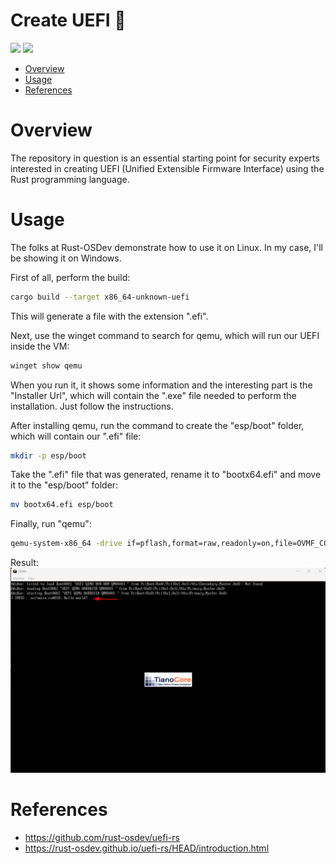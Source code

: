 # Create UEFI 🦀

<p align="left">
	<a href="https://www.rust-lang.org/"><img src="https://img.shields.io/badge/made%20with-Rust-red"></a>
	<a href="#"><img src="https://img.shields.io/badge/platform-windows-blueviolet"></a>
</p>

- [Overview](#overview)
- [Usage](#usage)
- [References](#references)

# Overview
The repository in question is an essential starting point for security experts interested in creating UEFI (Unified Extensible Firmware Interface) using the Rust programming language.

# Usage

The folks at Rust-OSDev demonstrate how to use it on Linux. In my case, I'll be showing it on Windows.

First of all, perform the build:
```sh
cargo build --target x86_64-unknown-uefi
```
This will generate a file with the extension ".efi".

Next, use the winget command to search for qemu, which will run our UEFI inside the VM:
```sh
winget show qemu
```

When you run it, it shows some information and the interesting part is the "Installer Url", which will contain the ".exe" file needed to perform the installation. Just follow the instructions.

After installing qemu, run the command to create the "esp/boot" folder, which will contain our ".efi" file:
```sh
mkdir -p esp/boot
```
Take the ".efi" file that was generated, rename it to "bootx64.efi" and move it to the "esp/boot" folder:
```sh
mv bootx64.efi esp/boot
```

Finally, run "qemu":
```sh
qemu-system-x86_64 -drive if=pflash,format=raw,readonly=on,file=OVMF_CODE.fd -drive if=pflash,format=raw,readonly=on,file=OVMF_VARS.fd -drive format=raw,file=fat:rw:esp
```

Result:
![Result UEFI](img/uefi.png)


# References
* https://github.com/rust-osdev/uefi-rs
* https://rust-osdev.github.io/uefi-rs/HEAD/introduction.html